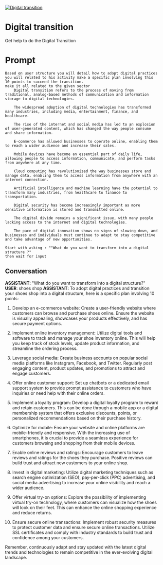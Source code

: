 
[![Digital transition](https://flow-user-images.s3.us-west-1.amazonaws.com/prompt/VRKU7NC_dyloZRI4OeIyx/1690367899409)]()
# Digital transition 
Get help to do the Digital Transition

# Prompt

```
Based on user structure you will detail how to adopt digital practices 
you will related to his activity make a specific plan involving this 10 points to succeed the transition.
make it all related to the given sector
    Digital transition refers to the process of moving from traditional, analog-based methods of communication and information storage to digital technologies.

    The widespread adoption of digital technologies has transformed many industries, including media, entertainment, finance, and healthcare.

    The rise of the internet and social media has led to an explosion of user-generated content, which has changed the way people consume and share information.

    E-commerce has allowed businesses to operate online, enabling them to reach a wider audience and increase their sales.

    Mobile devices have become an essential part of daily life, allowing people to access information, communicate, and perform tasks from anywhere at any time.

    Cloud computing has revolutionized the way businesses store and manage data, enabling them to access information from anywhere with an internet connection.

    Artificial intelligence and machine learning have the potential to transform many industries, from healthcare to finance to transportation.

    Digital security has become increasingly important as more sensitive information is stored and transmitted online.

    The digital divide remains a significant issue, with many people lacking access to the internet and digital technologies.

    The pace of digital innovation shows no signs of slowing down, and businesses and individuals must continue to adapt to stay competitive and take advantage of new opportunities.

Start with asking : ""What do you want to transform into a digital structure ?"
then wait for input
```

## Conversation

**ASSISTANT**: "What do you want to transform into a digital structure?"
**USER**: shoes shop
**ASSISTANT**: To adopt digital practices and transition your shoes shop into a digital structure, here is a specific plan involving 10 points:



1. Develop an e-commerce website: Create a user-friendly website where customers can browse and purchase shoes online. Ensure the website is visually appealing, showcases your products effectively, and has secure payment options.



2. Implement online inventory management: Utilize digital tools and software to track and manage your shoe inventory online. This will help you keep track of stock levels, update product information, and streamline the ordering process.



3. Leverage social media: Create business accounts on popular social media platforms like Instagram, Facebook, and Twitter. Regularly post engaging content, product updates, and promotions to attract and engage customers.



4. Offer online customer support: Set up chatbots or a dedicated email support system to provide prompt assistance to customers who have inquiries or need help with their online orders.



5. Implement a loyalty program: Develop a digital loyalty program to reward and retain customers. This can be done through a mobile app or a digital membership system that offers exclusive discounts, points, or personalized recommendations based on their purchase history.



6. Optimize for mobile: Ensure your website and online platforms are mobile-friendly and responsive. With the increasing use of smartphones, it is crucial to provide a seamless experience for customers browsing and shopping from their mobile devices.



7. Enable online reviews and ratings: Encourage customers to leave reviews and ratings for the shoes they purchase. Positive reviews can build trust and attract new customers to your online shop.



8. Invest in digital marketing: Utilize digital marketing techniques such as search engine optimization (SEO), pay-per-click (PPC) advertising, and social media advertising to increase your online visibility and reach a wider audience.



9. Offer virtual try-on options: Explore the possibility of implementing virtual try-on technology, where customers can visualize how the shoes will look on their feet. This can enhance the online shopping experience and reduce returns.



10. Ensure secure online transactions: Implement robust security measures to protect customer data and ensure secure online transactions. Utilize SSL certificates and comply with industry standards to build trust and confidence among your customers.



Remember, continuously adapt and stay updated with the latest digital trends and technologies to remain competitive in the ever-evolving digital landscape.


